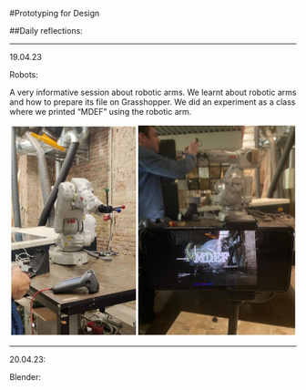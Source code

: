 #Prototyping for Design

##Daily reflections:

---

19.04.23

Robots:

A very informative session about robotic arms. We learnt about robotic arms and how to prepare its file on Grasshopper.
 We did an experiment as a class where we printed “MDEF” using the robotic arm.

 ![](../images/Term3/robot.jpg)

--- 

 20.04.23:

 Blender: